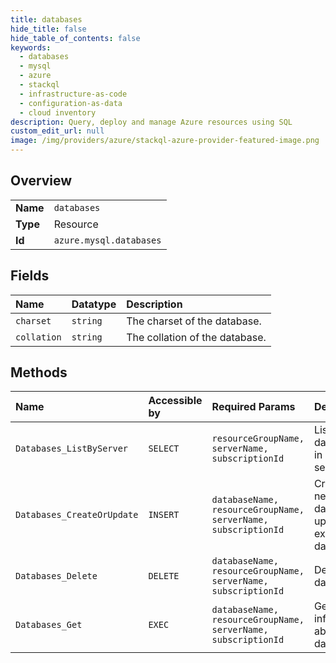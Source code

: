 ```yaml
---
title: databases
hide_title: false
hide_table_of_contents: false
keywords:
  - databases
  - mysql
  - azure    
  - stackql
  - infrastructure-as-code
  - configuration-as-data
  - cloud inventory
description: Query, deploy and manage Azure resources using SQL
custom_edit_url: null
image: /img/providers/azure/stackql-azure-provider-featured-image.png
---
```

  
    

## Overview
<table><tbody>
<tr><td><b>Name</b></td><td><code>databases</code></td></tr>
<tr><td><b>Type</b></td><td>Resource</td></tr>
<tr><td><b>Id</b></td><td><code>azure.mysql.databases</code></td></tr>
</tbody></table>

## Fields
| Name | Datatype | Description |
|:-----|:---------|:------------|
| `charset` | `string` | The charset of the database. |
| `collation` | `string` | The collation of the database. |
## Methods
| Name | Accessible by | Required Params | Description |
|:-----|:--------------|:----------------|:------------|
| `Databases_ListByServer` | `SELECT` | `resourceGroupName, serverName, subscriptionId` | List all the databases in a given server. |
| `Databases_CreateOrUpdate` | `INSERT` | `databaseName, resourceGroupName, serverName, subscriptionId` | Creates a new database or updates an existing database. |
| `Databases_Delete` | `DELETE` | `databaseName, resourceGroupName, serverName, subscriptionId` | Deletes a database. |
| `Databases_Get` | `EXEC` | `databaseName, resourceGroupName, serverName, subscriptionId` | Gets information about a database. |
